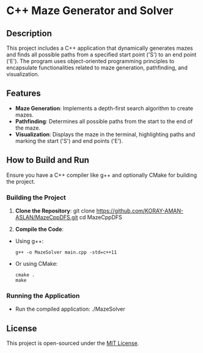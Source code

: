 # C++ Maze Generator and Solver

## Description
This project includes a C++ application that dynamically generates mazes and finds all possible paths from a specified start point ('S') to an end point ('E'). 
The program uses object-oriented programming principles to encapsulate functionalities related to maze generation, pathfinding, and visualization.

## Features
- **Maze Generation**: Implements a depth-first search algorithm to create mazes.
- **Pathfinding**: Determines all possible paths from the start to the end of the maze.
- **Visualization**: Displays the maze in the terminal, highlighting paths and marking the start ('S') and end points ('E').

## How to Build and Run
Ensure you have a C++ compiler like g++ and optionally CMake for building the project.

### Building the Project
1. **Clone the Repository**:
git clone https://github.com/KORAY-AMAN-ASLAN/MazeCppDFS.git
cd MazeCppDFS

2. **Compile the Code**:
- Using g++:
  ```
  g++ -o MazeSolver main.cpp -std=c++11
  ```
- Or using CMake:
  ```
  cmake .
  make
  ```

### Running the Application
- Run the compiled application:
./MazeSolver



## License
This project is open-sourced under the [MIT License](LICENSE).


